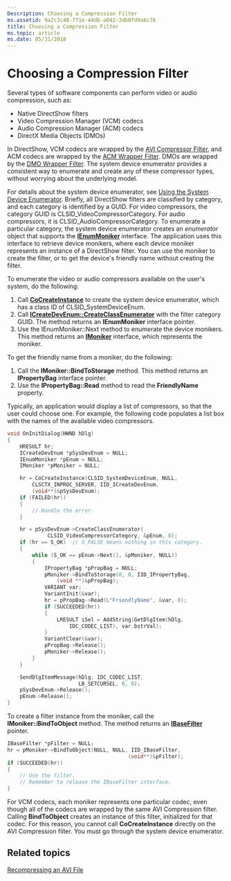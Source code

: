 ```yaml
---
Description: Choosing a Compression Filter
ms.assetid: 9a2c3c48-771e-44db-a042-3db0fd9a6c76
title: Choosing a Compression Filter
ms.topic: article
ms.date: 05/31/2018
---
```


# Choosing a Compression Filter

Several types of software components can perform video or audio compression, such as:

-   Native DirectShow filters
-   Video Compression Manager (VCM) codecs
-   Audio Compression Manager (ACM) codecs
-   DirectX Media Objects (DMOs)

In DirectShow, VCM codecs are wrapped by the [AVI Compressor Filter](avi-compressor-filter.md), and ACM codecs are wrapped by the [ACM Wrapper Filter](acm-wrapper-filter.md). DMOs are wrapped by the [DMO Wrapper Filter](dmo-wrapper-filter.md). The system device enumerator provides a consistent way to enumerate and create any of these compressor types, without worrying about the underlying model.

For details about the system device enumerator, see [Using the System Device Enumerator](using-the-system-device-enumerator.md). Briefly, all DirectShow filters are classified by category, and each category is identified by a GUID. For video compressors, the category GUID is CLSID\_VideoCompressorCategory. For audio compressors, it is CLSID\_AudioCompressorCategory. To enumerate a particular category, the system device enumerator creates an *enumerator* object that supports the [**IEnumMoniker**](/windows/desktop/api/objidl/nn-objidl-ienummoniker) interface. The application uses this interface to retrieve device monikers, where each device moniker represents an instance of a DirectShow filter. You can use the moniker to create the filter, or to get the device's friendly name without creating the filter.

To enumerate the video or audio compressors available on the user's system, do the following:

1.  Call [**CoCreateInstance**](/windows/desktop/api/combaseapi/nf-combaseapi-cocreateinstance) to create the system device enumerator, which has a class ID of CLSID\_SystemDeviceEnum.
2.  Call [**ICreateDevEnum::CreateClassEnumerator**](/windows/desktop/api/Strmif/nf-strmif-icreatedevenum-createclassenumerator) with the filter category GUID. The method returns an **IEnumMoniker** interface pointer.
3.  Use the IEnumMoniker::Next method to enumerate the device monikers. This method returns an [**IMoniker**](/windows/desktop/api/objidl/nn-objidl-imoniker) interface, which represents the moniker.

To get the friendly name from a moniker, do the following:

1.  Call the **IMoniker::BindToStorage** method. This method returns an **IPropertyBag** interface pointer.
2.  Use the **IPropertyBag::Read** method to read the **FriendlyName** property.

Typically, an application would display a list of compressors, so that the user could choose one. For example, the following code populates a list box with the names of the available video compressors.


```C++
void OnInitDialog(HWND hDlg)
{
    HRESULT hr;
    ICreateDevEnum *pSysDevEnum = NULL;
    IEnumMoniker *pEnum = NULL;
    IMoniker *pMoniker = NULL;

    hr = CoCreateInstance(CLSID_SystemDeviceEnum, NULL, 
        CLSCTX_INPROC_SERVER, IID_ICreateDevEnum, 
        (void**)&pSysDevEnum);
    if (FAILED(hr))
    {
        // Handle the error.
    }    

    hr = pSysDevEnum->CreateClassEnumerator(
             CLSID_VideoCompressorCategory, &pEnum, 0);
    if (hr == S_OK)  // S_FALSE means nothing in this category.
    {
        while (S_OK == pEnum->Next(1, &pMoniker, NULL))
        {
            IPropertyBag *pPropBag = NULL;
            pMoniker->BindToStorage(0, 0, IID_IPropertyBag, 
                (void **)&pPropBag);
            VARIANT var;
            VariantInit(&var);
            hr = pPropBag->Read(L"FriendlyName", &var, 0);
            if (SUCCEEDED(hr))
            {
                LRESULT iSel = AddString(GetDlgItem(hDlg, 
                    IDC_CODEC_LIST), var.bstrVal);
            }   
            VariantClear(&var); 
            pPropBag->Release();
            pMoniker->Release();
        }
    }

    SendDlgItemMessage(hDlg, IDC_CODEC_LIST, 
                       LB_SETCURSEL, 0, 0);
    pSysDevEnum->Release();
    pEnum->Release();
}
```



To create a filter instance from the moniker, call the **IMoniker::BindToObject** method. The method returns an [**IBaseFilter**](/windows/desktop/api/Strmif/nn-strmif-ibasefilter) pointer.


```C++
IBaseFilter *pFilter = NULL;
hr = pMoniker->BindToObject(NULL, NULL, IID_IBaseFilter, 
                                       (void**)&pFilter);
if (SUCCEEDED(hr))
{
    // Use the filter. 
    // Remember to release the IBaseFilter interface.
}
```



For VCM codecs, each moniker represents one particular codec, even though all of the codecs are wrapped by the same AVI Compression filter. Calling **BindToObject** creates an instance of this filter, initialized for that codec. For this reason, you cannot call **CoCreateInstance** directly on the AVI Compression filter. You must go through the system device enumerator.

## Related topics

<dl> <dt>

[Recompressing an AVI File](recompressing-an-avi-file.md)
</dt> </dl>

 

 